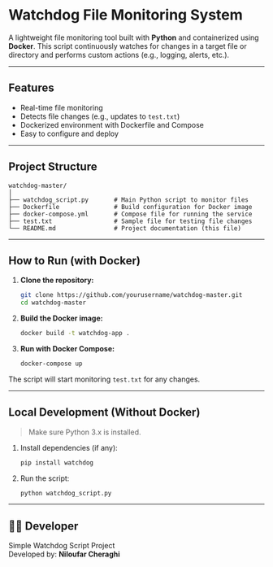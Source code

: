 #  Watchdog File Monitoring System

A lightweight file monitoring tool built with **Python** and containerized using **Docker**. This script continuously watches for changes in a target file or directory and performs custom actions (e.g., logging, alerts, etc.).

---

##  Features

-  Real-time file monitoring
-  Detects file changes (e.g., updates to `test.txt`)
-  Dockerized environment with Dockerfile and Compose
-  Easy to configure and deploy

---

##  Project Structure

```
watchdog-master/
│
├── watchdog_script.py       # Main Python script to monitor files
├── Dockerfile               # Build configuration for Docker image
├── docker-compose.yml       # Compose file for running the service
├── test.txt                 # Sample file for testing file changes
└── README.md                # Project documentation (this file)
```

---

##  How to Run (with Docker)

1. **Clone the repository:**
   ```bash
   git clone https://github.com/yourusername/watchdog-master.git
   cd watchdog-master
   ```

2. **Build the Docker image:**
   ```bash
   docker build -t watchdog-app .
   ```

3. **Run with Docker Compose:**
   ```bash
   docker-compose up
   ```

The script will start monitoring `test.txt` for any changes.

---

##  Local Development (Without Docker)

> Make sure Python 3.x is installed.

1. Install dependencies (if any):
   ```bash
   pip install watchdog
   ```

2. Run the script:
   ```bash
   python watchdog_script.py
   ```



---

## 👨‍💻 Developer

Simple Watchdog Script Project  
Developed by: **Niloufar Cheraghi**
